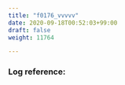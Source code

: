 ```yaml
---
title: "f0176_vvvvv"
date: 2020-09-18T00:52:03+99:00
draft: false
weight: 11764

---
```


### Log reference: <no value>

```
